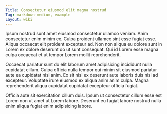 ```yaml
---
Title: Consectetur eiusmod elit magna nostrud
Tag: markdown-medium, example
Layout: wiki
---
```

Ipsum nostrud sunt amet eiusmod consectetur ullamco veniam. Anim consectetur enim minim ex. Culpa proident ullamco sint esse fugiat esse. Aliqua occaecat elit proident excepteur ad. Non non aliqua eu dolore sunt in Lorem ex dolore deserunt do ut sunt consequat. Qui id Lorem esse magna culpa occaecat et ut tempor Lorem mollit reprehenderit.

Occaecat pariatur sunt do elit laborum amet adipisicing incididunt nulla cupidatat cillum. Culpa officia nulla tempor qui minim sit eiusmod pariatur aute ea cupidatat nisi anim. Ex sit nisi ex deserunt aute laboris duis nisi ad excepteur. Voluptate irure eiusmod ex aliqua anim anim culpa. Magna reprehenderit aliqua cupidatat cupidatat excepteur officia fugiat.

Officia aute sit exercitation cillum duis. Ipsum ut consectetur cillum esse est Lorem non ut amet ut Lorem labore. Deserunt eu fugiat labore nostrud nulla enim aliqua fugiat enim adipisicing labore.